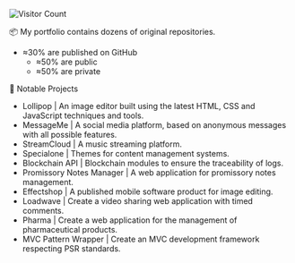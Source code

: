 ![Visitor Count](https://profile-counter.glitch.me/sayfessyd/count.svg)

📦 My portfolio contains dozens of original repositories.
- ≈30% are published on GitHub
  - ≈50% are public
  - ≈50% are private

📃 Notable Projects

- Lollipop | An image editor built using the latest HTML, CSS and JavaScript techniques and tools.
- MessageMe | A social media platform, based on anonymous messages with all possible features.
- StreamCloud | A music streaming platform.
- Specialone | Themes for content management systems.
- Blockchain API | Blockchain modules to ensure the traceability of logs.
- Promissory Notes Manager | A web application for promissory notes management.
- Effectshop | A published mobile software product for image editing.
- Loadwave | Create a video sharing web application with timed comments.
- Pharma | Create a web application for the management of pharmaceutical products.
- MVC Pattern Wrapper | Create an MVC development framework respecting PSR standards.
